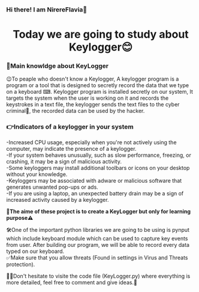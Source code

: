 ### Hi there! I am NirereFlavia👋
<h1 align="center">
  <b>Today we are going to study about Keylogger😊</b>  
</h1>

### 👊Main knowldge about KeyLogger
<p1>😉To peaple who doesn't know a <t color:Red>Keylogger</t>, A keylogger program is a program or a tool that is designed to secretly record the data that we type on a keyboard ⌨. Keylogger program is installed secretly on our system, It targets the system when the user is working on it and records the keystrokes in a text file, the keylogger sends the text files to the cyber criminal🦹, the recorded data can be used by the hacker. </p1>

### 👉Indicators of a keylogger in your system
  
<h>-Increased CPU usage, especially when you're not actively using the computer, may indicate the presence of a keylogger.<br>
-If your system behaves unusually, such as slow performance, freezing, or crashing, it may be a sign of malicious activity.<br>
-Some keyloggers may install additional toolbars or icons on your desktop without your knowledge.<br>
-Keyloggers may be associated with adware or malicious software that generates unwanted pop-ups or ads.<br>
-If you are using a laptop, an unexpected battery drain may be a sign of increased activity caused by a keylogger.<br>

<h>
<b>🎯The aime of these project is to create a KeyLogger but only for learning purpose⚠️</b>
  <h>
<p> 🛠️One of the important python libraries we are going to be using is pynput which include keyboard module which can be used to capture key events from user. After building our program, we will be able to record every data typed on our keyboard.<br>
✅Make sure that you allow threats (Found in settings in Virus and Threats protection).</p>

<h>🧑‍💻Don't hesitate to visite the code file (KeyLogger.py) where everything is more detailed, feel free to comment and give ideas.👋 </h>


